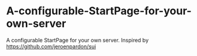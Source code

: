 # A-configurable-StartPage-for-your-own-server
A configurable StartPage for your own server. Inspired by https://github.com/jeroenpardon/sui
